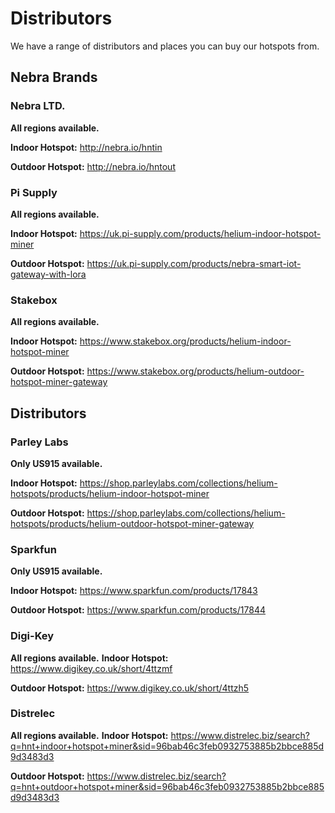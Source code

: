 # Distributors

We have a range of distributors and places you can buy our hotspots from.

## Nebra Brands

### Nebra LTD.
**All regions available.**

**Indoor Hotspot:** <http://nebra.io/hntin>

**Outdoor Hotspot:** <http://nebra.io/hntout>

### Pi Supply
**All regions available.**

**Indoor Hotspot:** <https://uk.pi-supply.com/products/helium-indoor-hotspot-miner>

**Outdoor Hotspot:** <https://uk.pi-supply.com/products/nebra-smart-iot-gateway-with-lora>

### Stakebox
**All regions available.**

**Indoor Hotspot:** <https://www.stakebox.org/products/helium-indoor-hotspot-miner>

**Outdoor Hotspot:** <https://www.stakebox.org/products/helium-outdoor-hotspot-miner-gateway>

## Distributors

### Parley Labs
**Only US915 available.**

**Indoor Hotspot:** <https://shop.parleylabs.com/collections/helium-hotspots/products/helium-indoor-hotspot-miner>

**Outdoor Hotspot:** <https://shop.parleylabs.com/collections/helium-hotspots/products/helium-outdoor-hotspot-miner-gateway>

### Sparkfun
**Only US915 available.**

**Indoor Hotspot:** <https://www.sparkfun.com/products/17843>

**Outdoor Hotspot:** <https://www.sparkfun.com/products/17844>

### Digi-Key
**All regions available.**
**Indoor Hotspot:** <https://www.digikey.co.uk/short/4ttzmf>

**Outdoor Hotspot:** <https://www.digikey.co.uk/short/4ttzh5>

### Distrelec
**All regions available.**
**Indoor Hotspot:** <https://www.distrelec.biz/search?q=hnt+indoor+hotspot+miner&sid=96bab46c3feb0932753885b2bbce885d9d3483d3>

**Outdoor Hotspot:** <https://www.distrelec.biz/search?q=hnt+outdoor+hotspot+miner&sid=96bab46c3feb0932753885b2bbce885d9d3483d3>
